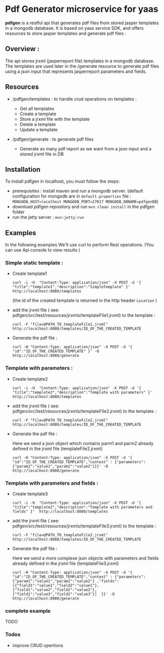 # Pdf Generator microservice for yaas

**pdfgen** is a restful api that generates pdf files from stored jasper templates in a mongodb database. It is based on yaas service SDK, and offers resources to store jasper templates and generate pdf files : 

## Overview :

 The api stores jrxml (jasperreport file) templates in a  mongodb database. The templates are used later in the /generate resource to generate
 pdf files using a json input that represents jasperreport parameters and fields.


## Resources
 - /pdfgen/templates : to handle crud operations on templates : 
    - Get all templates
    - Create a template
    - Store a jrxml file with the template
    - Delete a template
    - Update a template
    
 - /pdfgen/generate : to generate pdf files
    - Generate as many pdf report as we want from a json input and a stored jrxml file in DB

## Installation

To install pdfgen in localhost, you must follow the steps:

  - prerequisites : install maven and run a mongodb server.
(default configuration for mongodb are in  `default.properties` file :
    `MONGODB_HOST=localhost
    MONGODB_PORT=27017
    MONGODB_DBNAME=pdfgenDB`)
  - download pdfgen repository and run `mvn clean install` in the pdfgen folder
  - run the jetty server : `mvn:jetty:run`


## Examples
In the following examples We'll use curl to perform Rest operations. (You can use Api console to view results )

### Simple static template :

 - Create template1 
 
    `curl -i -H  "Content-Type: application/json" -X POST -d '{ "title":"template1","description":"SimpleTemplate" }'  http://localhost:8080/templates`
    
    (the id of the created template is returned in the http header `Location` ) 
    
 - add the jrxml file ( see: pdfgen/src/test/resources/jrxmls/templateFile1.jrxml) to the template : 
 
    `curl -F "file=@PATH_TO_templateFile1.jrxml"  http://localhost:8080/templates/ID_OF_THE_CREATED_TEMPLATE`
 
 - Generate the pdf file :
  
    `curl -H "Content-Type: application/json" -X POST -d '{ "id":"ID_OF_THE_CREATED_TEMPLATE" }' -O  http://localhost:8080/generate `
  
### Template with parameters :

- Create template2
 
    `curl -i -H  "Content-Type: application/json" -X POST -d '{ "title":"template2","description":"Template with parameters" }'  http://localhost:8080/templates`

    
 - add the jrxml file ( see: pdfgen/src/test/resources/jrxmls/templateFile2.jrxml) to the template : 
 
    `curl -F "file=@PATH_TO_templateFile2.jrxml"  http://localhost:8080/templates/ID_OF_THE_CREATED_TEMPLATE`
 
 - Generate the pdf file :
 
    Here we send a json object which contains parm1 and parm2 already defined in the jrxml file (templateFile2.jrxml)
    
    `curl -H "Content-Type: application/json" -X POST -d '{ "id":"ID_OF_THE_CREATED_TEMPLATE","context" : {"parameters": {"param1":"value1","param2":"value2"}}}' -O  http://localhost:8080/generate`
      
### Template with parameters and fields :

- Create template3
 
    `curl -i -H  "Content-Type: application/json" -X POST -d '{ "title":"template2","description":"Template with parameters and fields" }'  http://localhost:8080/templates`

    
 - add the jrxml file ( see: pdfgen/src/test/resources/jrxmls/templateFile3.jrxml) to the template : 
 
    `curl -F "file=@PATH_TO_templateFile2.jrxml"  http://localhost:8080/templates/ID_OF_THE_CREATED_TEMPLATE`
 
 - Generate the pdf file :
 
    Here we send a more complexe json objects with parameters and fields already defined in the jrxml file (templateFile3.jrxml)
    
    `curl -H "Content-Type: application/json" -X POST -d '{ "id":"ID_OF_THE_CREATED_TEMPLATE","context" : {"parameters": {"param1":"value1","param2":"value2"} ,"fields": [{"field1":"value1","field2":"value1"},{"field1":"value2","field2":"value2"},{"field1":"value3","field2":"value3"}]  }}' -O  http://localhost:8080/generate`
      
### complete example
TODO

### Todos
 - improve CRUD opertions